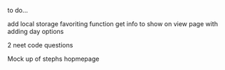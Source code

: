 to do...

add local storage favoriting function
get info to show on view page with adding day options

2 neet code questions

Mock up of stephs hopmepage
